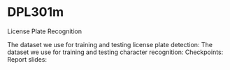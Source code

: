# DPL301m
License Plate Recognition

The dataset we use for training and testing license plate detection:
The dataset we use for training and testing character recognition:
Checkpoints:
Report slides:
